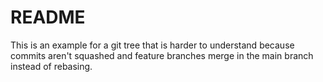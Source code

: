 # README

This is an example for a git tree that is harder to understand because commits aren't squashed and feature branches merge in the main branch instead of rebasing.
